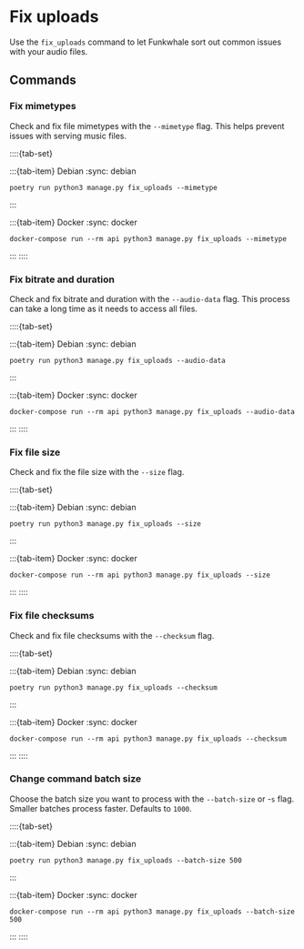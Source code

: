 # Fix uploads

Use the `fix_uploads` command to let Funkwhale sort out common issues with your audio files.

## Commands

### Fix mimetypes

Check and fix file mimetypes with the `--mimetype` flag. This helps prevent issues with serving music files.

::::{tab-set}

:::{tab-item} Debian
:sync: debian

```{code-block} sh
poetry run python3 manage.py fix_uploads --mimetype
```

:::

:::{tab-item} Docker
:sync: docker

```{code-block} sh
docker-compose run --rm api python3 manage.py fix_uploads --mimetype
```

:::
::::

### Fix bitrate and duration

Check and fix bitrate and duration with the `--audio-data` flag. This process can take a long time as it needs to access all files.

::::{tab-set}

:::{tab-item} Debian
:sync: debian

```{code-block} sh
poetry run python3 manage.py fix_uploads --audio-data
```

:::

:::{tab-item} Docker
:sync: docker

```{code-block} sh
docker-compose run --rm api python3 manage.py fix_uploads --audio-data
```

:::
::::

### Fix file size

Check and fix the file size with the `--size` flag.

::::{tab-set}

:::{tab-item} Debian
:sync: debian

```{code-block} sh
poetry run python3 manage.py fix_uploads --size
```

:::

:::{tab-item} Docker
:sync: docker

```{code-block} sh
docker-compose run --rm api python3 manage.py fix_uploads --size
```

:::
::::

### Fix file checksums

Check and fix file checksums with the `--checksum` flag.

::::{tab-set}

:::{tab-item} Debian
:sync: debian

```{code-block} sh
poetry run python3 manage.py fix_uploads --checksum
```

:::

:::{tab-item} Docker
:sync: docker

```{code-block} sh
docker-compose run --rm api python3 manage.py fix_uploads --checksum
```

:::
::::

### Change command batch size

Choose the batch size you want to process with the `--batch-size` or -`s` flag. Smaller batches process faster. Defaults to `1000`.

::::{tab-set}

:::{tab-item} Debian
:sync: debian

```{code-block} sh
poetry run python3 manage.py fix_uploads --batch-size 500
```

:::

:::{tab-item} Docker
:sync: docker

```{code-block} sh
docker-compose run --rm api python3 manage.py fix_uploads --batch-size 500
```

:::
::::
